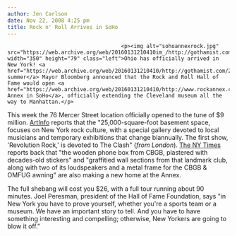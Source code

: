```yaml
---
author: Jen Carlson
date: Nov 22, 2008 4:25 pm
title: Rock n' Roll Arrives in SoHo
---
```


	
										<p><img alt="sohoannexrock.jpg" src="https://web.archive.org/web/20160131210410im_/http://gothamist.com/attachments/arts_jen/sohoannexrock.jpg" width="350" height="79" class="left">Ohio has officially arrived in New York! <a href="https://web.archive.org/web/20160131210410/http://gothamist.com/2008/08/13/rock_and_roll_hall_of_fame_coming_t.php">This summer</a> Mayor Bloomberg announced that the Rock and Roll Hall of Fame would open <a href="https://web.archive.org/web/20160131210410/http://www.rockannex.com/home">an Annex in SoHo</a>, officially extending the Cleveland museum all the way to Manhattan.</p>

<p>This week the 76 Mercer Street location officially opened to the tune of $9 million. <a href="https://web.archive.org/web/20160131210410/http://www.artinfo.com/news/story/29556/rock-and-roll-hall-of-fame-annex-opens-in-new-york/">ArtInfo</a> reports that the &quot;25,000-square-foot basement space, focuses on New York rock culture, with a special gallery devoted to local musicians and temporary exhibitions that change biannually. The first show, &apos;Revolution Rock,&apos; is devoted to The Clash&quot; (<em>from London</em>). <a href="https://web.archive.org/web/20160131210410/http://www.nytimes.com/2008/11/21/arts/music/21rock.html">The NY Times</a> reports back that &quot;the wooden phone box from CBGB, plastered with decades-old stickers&quot; and &quot;graffitied wall sections from that landmark club, along with two of its loudspeakers and a metal frame for the CBGB &amp; OMFUG awning&quot; are also making a new home at the Annex.</p>

<p>The full shebang will cost you $26, with a full tour running about 90 minutes. Joel Peresman, president of the Hall of Fame Foundation, says &quot;in New York you have to prove yourself, whether you&apos;re a sports team or a museum. We have an important story to tell. And you have to have something interesting and compelling; otherwise, New Yorkers are going to blow it off.&quot;</p>					
										
									
				